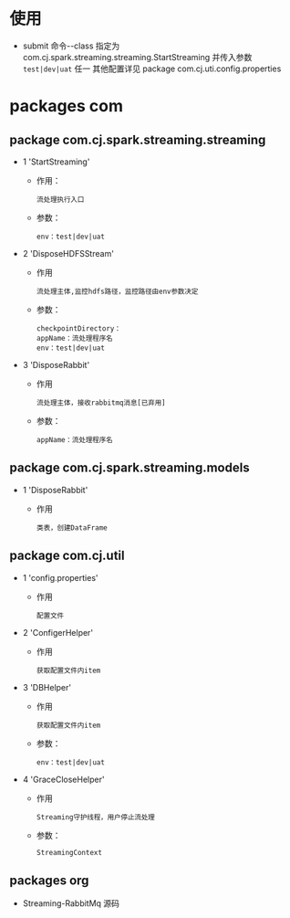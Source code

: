 使用
=======
* 
     submit 命令--class 指定为 com.cj.spark.streaming.streaming.StartStreaming 并传入参数 `test|dev|uat` 任一
     其他配置详见 package com.cj.uti.config.properties
     


packages com
=======

package com.cj.spark.streaming.streaming
---
 
+ 1 'StartStreaming'
   -  作用：
   
        ```
        流处理执行入口
         ```
        
   -  参数：
    
        ```
        env：test|dev|uat
        ```

+ 2 'DisposeHDFSStream'
   -  作用

        ```
        流处理主体,监控hdfs路径，监控路径由env参数决定
        ```
   -  参数：

        ```
        checkpointDirectory：
        appName：流处理程序名
        env：test|dev|uat
        ```

+ 3 'DisposeRabbit'
   -  作用

        ```
        流处理主体，接收rabbitmq消息[已弃用]
        ```
        
   -  参数：

        ```
        appName：流处理程序名
        ```

package com.cj.spark.streaming.models
---

+ 1 'DisposeRabbit'
   -  作用

        ```
        类表，创建DataFrame
        ```

package com.cj.util
---
+ 1 'config.properties'
   -  作用

        ```
        配置文件
        ```
        
+ 2 'ConfigerHelper'
   -  作用

        ```
        获取配置文件内item
        ```
+ 3 'DBHelper'
   -  作用

        ```
        获取配置文件内item
        ```
        
   -  参数：

        ```
        env：test|dev|uat
        ```
        
+ 4 'GraceCloseHelper'
   -  作用

        ```
        Streaming守护线程，用户停止流处理
        ```
        
   -  参数：

        ```
        StreamingContext
        ```    

packages org
---
* 
    Streaming-RabbitMq  源码
      